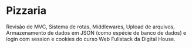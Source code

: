 # Pizzaria
Revisão de MVC, Sistema de rotas, Middlewares, Upload de arquivos, Armazenamento de dados em JSON (como espécie de banco de dados) e login com session e cookies do curso Web Fullstack da Digital House.
